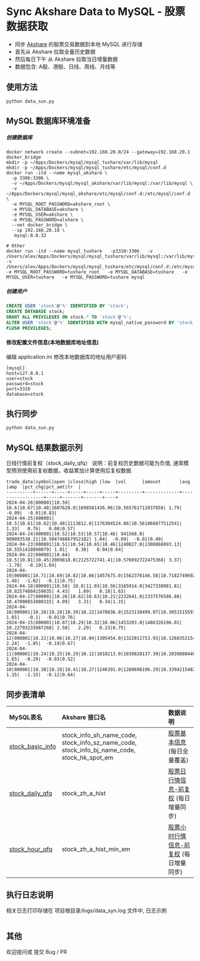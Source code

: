 # Sync Akshare Data to MySQL - 股票数据获取

- 同步 [Akshare](https://akshare.akfamily.xyz/data/stock/stock.html) 的股票交易数据到本地 MySQL 进行存储
- 首先从 Akshare 拉取全量历史数据
- 然后每日下午 从 Akshare 拉取当日增量数据
- 数据包含: A股、港股、日线、周线、月线等

## 使用方法
```shell
python data_sun.py
```

## MySQL 数据库环境准备

##### 创建数据库
```
docker network create --subnet=192.168.20.0/24 --gateway=192.168.20.1 docker_bridge
mkdir -p ~/Apps/Dockers/mysql/mysql_tushare/var/lib/mysql
mkdir -p ~/Apps/Dockers/mysql/mysql_tushare/etc/mysql/conf.d
docker run -itd --name mysql_akshare \
  -p 3306:3306 \
  -v ~/Apps/Dockers/mysql/mysql_akshare/var/lib/mysql:/var/lib/mysql \
  -v ~/Apps/Dockers/mysql/mysql_akshare/etc/mysql/conf.d:/etc/mysql/conf.d \
  -e MYSQL_ROOT_PASSWORD=akshare_root \
  -e MYSQL_DATABASE=akshare \
  -e MYSQL_USER=akshare \
  -e MYSQL_PASSWORD=alshare \
  --net docker_bridge \
  --ip 192.168.20.10 \
   mysql:8.0.32

# Other  
docker run -itd --name mysql_tushare   -p3310:3306   -v /Users/alex/Apps/Dockers/mysql/mysql_tushare/var/lib/mysql:/var/lib/mysql   -v /Users/alex/Apps/Dockers/mysql/mysql_tushare/etc/mysql/conf.d:/etc/mysql/conf.d   -e MYSQL_ROOT_PASSWORD=tushare_root   -e MYSQL_DATABASE=tushare   -e MYSQL_USER=tushare   -e MYSQL_PASSWORD=tushare mysql
```

##### 创建用户

```sql
CREATE USER 'stock'@'%' IDENTIFIED BY 'stock';
CREATE DATABASE stock;
GRANT ALL PRIVILEGES ON stock.* TO 'stock'@'%';
ALTER USER 'stock'@'%' IDENTIFIED WITH mysql_native_password BY 'stock';
FLUSH PRIVILEGES;
```


####  修改配置文件信息(本地数据库地址信息)

编辑 application.ini 修改本地数据库的地址用户密码
```
[mysql]
host=127.0.0.1
user=stock
password=stock
port=3310
database=stock
```

##  执行同步

```shell
python data_sun.py
```

## MySQL 结果数据示列

日线行情前复权（stock_daily_qfq）
说明：前复权历史数据可能为负值, 通常模型预测使用前复权数据，收益累加计算使用后复权数据
```
trade_date|symbol|open |close|high |low  |vol      |amount       |avg               |amp  |pct_chg|pct_amt|tr  |
----------+------+-----+-----+-----+-----+---------+-------------+------------------+-----+-------+-------+----+
2024-04-26|000001|10.59| 10.6|10.67|10.48|1607628.0|1698581436.96|10.565761712037858| 1.79|  -0.09|  -0.01|0.83|
2024-04-25|000001| 10.5|10.61|10.62|10.48|1113812.0|1176304524.86|10.561068877512541| 1.33|   0.76|   0.08|0.57|
2024-04-24|000001|10.52|10.53|10.57|10.46| 941568.0| 989093538.21|10.504748867952182| 1.04|  -0.09|  -0.01|0.49|
2024-04-23|000001|10.51|10.54|10.65|10.46|1240027.0|1308866093.13|  10.5551418890879| 1.81|   0.38|   0.04|0.64|
2024-04-22|000001|10.64| 10.5|10.81|10.45|2009818.0|2125722741.41|10.576692722475368| 3.37|  -1.78|  -0.19|1.04|
2024-04-19|000001|10.71|10.69|10.82|10.66|1457675.0|1562376146.58|10.718274969248975| 1.48|  -1.02|  -0.11|0.75|
2024-04-18|000001|10.58| 10.8|11.03|10.56|3165914.0|3427338981.81| 10.82574884159835| 4.43|   1.69|   0.18|1.63|
2024-04-17|000001|10.26|10.62|10.63|10.21|2232641.0|2337576586.88| 10.47000653880315| 4.09|   3.31|   0.34|1.15|
2024-04-16|000001|10.28|10.28|10.39|10.22|1478036.0|1523138499.07|10.305151559704905| 1.65|   -0.1|  -0.01|0.76|
2024-04-15|000001|10.07|10.29|10.32|10.06|1453203.0|1486326196.01| 10.22793233987268| 2.58|   2.29|   0.23|0.75|
2024-04-12|000001|10.22|10.06|10.27|10.04|1305454.0|1322011753.93|10.126835215411651| 2.24|  -1.85|  -0.19|0.67|
2024-04-11|000001|10.24|10.25|10.29|10.12|1010213.0|1030820137.39|10.203988044006561| 1.65|  -0.29|  -0.03|0.52|
2024-04-10|000001|10.38|10.28|10.41|10.27|1246391.0|1288696196.29|10.339421548214002| 1.35|  -1.15|  -0.12|0.64|
```

## 同步表清单

| MySQL表名                                                   | Akshare 接口名                                                                                 | 数据说明                                                       |  
|:----------------------------------------------------------|:--------------------------------------------------------------------------------------------|:-----------------------------------------------------------|  
| [stock_basic_info](stock_basic_info/stock_basic_info.sql) | stock_info_sh_name_code, stock_info_sz_name_code, stock_info_bj_name_code, stock_hk_spot_em | [股票基本信息](stock_basic_info/stock_basic_info.py)(每日全量覆盖)     |  
| [stock_daily_qfq](stock_daily_qfq/stock_daily_qfq.sql)    | stock_zh_a_hist                                                                             | [股票日行情信息-前复权](stock_daily_qfq/stock_daily_qfq.py) (每日增量同步) |  
| [stock_hour_qfq](stock_hour_qfq/stock_hour_qfq.sql)       | stock_zh_a_hist_min_em                                                                      | [股票小时行情信息-前复权](stock_hour_qfq/stock_hour_qfq.py) (每日增量同步)  |  


## 执行日志说明

相关日志打印存储在 项目根目录/logs/data_syn.log 文件中, 日志示例

```

```

## 其他

欢迎提问或 提交 Bug / PR   


